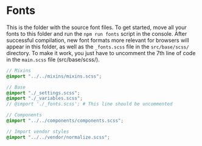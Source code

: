 # Fonts

This is the folder with the source font files. To get started, move all your fonts to this folder and run the `npm run fonts` script in the console. After successful compilation, new font formats more relevant for browsers will appear in this folder, as well as the `_fonts.scss` file in the `src/base/scss/` directory. To make it work, you just have to uncomment the 7th line of code in the `main.scss` file (src/base/scss/).

```scss
// Mixins
@import "../../mixins/mixins.scss";

// Base
@import "./_settings.scss";
@import "./_variables.scss";
// @import './_fonts.scss'; # This line should be uncommented

// Components
@import "../../components/components.scss";

// Import vendor styles
@import "../../vendor/normalize.scss";
```
